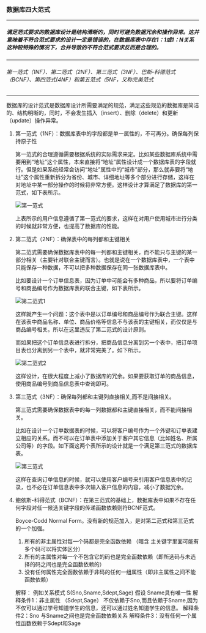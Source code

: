 ### 数据库四大范式
---
##### 满足范式要求的数据库设计是结构清晰的，同时可避免数据冗余和操作异常。这并意味着不符合范式要求的设计一定是错误的，在数据库表中存在1：1或1：N关系这种较特殊的情况下，合并导致的不符合范式要求反而是合理的。
---
###### 第一范式（1NF）、第二范式（2NF）、第三范式（3NF）、巴斯-科德范式（BCNF）、第四范式(4NF）和第五范式（5NF，又称完美范式
---
数据库的设计范式是数据库设计所需要满足的规范，满足这些规范的数据库是简洁的、结构明晰的，同时，不会发生插入（insert）、删除（delete）和更新（update）操作异常。

1. 第一范式（1NF）：数据库表中的字段都是单一属性的，不可再分。确保每列保持原子性

    第一范式的合理遵循需要根据系统的实际需求来定。比如某些数据库系统中需要用到“地址”这个属性，本来直接将“地址”属性设计成一个数据库表的字段就行。但是如果系统经常会访问“地址”属性中的“城市”部分，那么就非要将“地址”这个属性重新拆分为省份、城市、详细地址等多个部分进行存储，这样在对地址中某一部分操作的时候将非常方便。这样设计才算满足了数据库的第一范式，如下表所示。

    ![第一范式](https://user-gold-cdn.xitu.io/2020/5/8/171f37c81b0162ea?imageView2/0/w/1280/h/960/format/webp/ignore-error/1)
    
    上表所示的用户信息遵循了第一范式的要求，这样在对用户使用城市进行分类的时候就非常方便，也提高了数据库的性能。

2. 第二范式（2NF）：确保表中的每列都和主键相关

    第二范式需要确保数据库表中的每一列都和主键相关，而不能只与主键的某一部分相关（主要针对联合主键而言）。也就是说在一个数据库表中，一个表中只能保存一种数据，不可以把多种数据保存在同一张数据库表中。
    
    比如要设计一个订单信息表，因为订单中可能会有多种商品，所以要将订单编号和商品编号作为数据库表的联合主键，如下表所示。
    
    ![第二范式1](https://user-gold-cdn.xitu.io/2020/5/8/171f37cb86635c09?imageView2/0/w/1280/h/960/format/webp/ignore-error/1)
    
    这样就产生一个问题：这个表中是以订单编号和商品编号作为联合主键。这样在该表中商品名称、单位、商品价格等信息不与该表的主键相关，而仅仅是与商品编号相关。所以在这里违反了第二范式的设计原则。
    
    而如果把这个订单信息表进行拆分，把商品信息分离到另一个表中，把订单项目表也分离到另一个表中，就非常完美了。如下所示。

    ![第二范式2](https://user-gold-cdn.xitu.io/2020/5/8/171f37cf512e9e85?imageView2/0/w/1280/h/960/format/webp/ignore-error/1)
    
    这样设计，在很大程度上减小了数据库的冗余。如果要获取订单的商品信息，使用商品编号到商品信息表中查询即可。

3. 第三范式（3NF）：确保每列都和主键列直接相关,而不是间接相关。

    第三范式需要确保数据表中的每一列数据都和主键直接相关，而不能间接相关。
    
    比如在设计一个订单数据表的时候，可以将客户编号作为一个外键和订单表建立相应的关系。而不可以在订单表中添加关于客户其它信息（比如姓名、所属公司等）的字段。如下面这两个表所示的设计就是一个满足第三范式的数据库表。
    
    ![第三范式](https://user-gold-cdn.xitu.io/2020/5/8/171f37d4444ab654?imageView2/0/w/1280/h/960/format/webp/ignore-error/1)

    这样在查询订单信息的时候，就可以使用客户编号来引用客户信息表中的记录，也不必在订单信息表中多次输入客户信息的内容，减小了数据冗余。

4. 鲍依斯-科得范式（BCNF）：在第三范式的基础上，数据库表中如果不存在任何字段对任一候选关键字段的传递函数依赖则符BCNF范式。
    
    Boyce-Codd Normal Form。没有新的规范加入，是对第二范式和第三范式的一个加强。

    1. 所有的非主属性对每一个码都是完全函数依赖 （暗含 主关键字里面可能有多个码可以将实体区分）
    2. 所有的主属性对每一个不包含它的码也是完全函数依赖（即所选码与未选择的码之间也是完全函数依赖的）
    3. 没有任何属性完全函数依赖于非码的任何一组属性（即非主属性之间不能函数依赖）
    
    解释：
    例如关系模式 S(Sno,Sname,Sdept,Sage) 假设 Sname具有唯一性
    解释条件1：非主属性 （Sdept,Sage） 不仅依赖于Sno,而且依赖于Sname,因为不仅可以通过学号知道学生的信息，还可以通过姓名知道学生的信息。
    解释条件2：Sno 与Sname之间也是完全函数依赖关系
    解释条件3：没有任何一个属性函数依赖于Sdept和Sage















